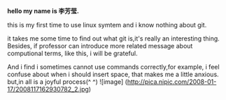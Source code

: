 **hello my name is 李芳莹.**<p>
this is my first time to use linux symtem and i know nothing about git.<p>
it takes me some time to find out what git is,it's really an interesting thing. Besides, if professor can introduce more related message about computional terms, like this, i will be grateful.<p>
And i find i sometimes cannot use commands correctly,for example, i feel confuse about when i should insert space, that makes me a little anxious. but,in all is a joyful process(^ ^)
![image] (http://pica.nipic.com/2008-01-17/2008117162930782_2.jpg)
